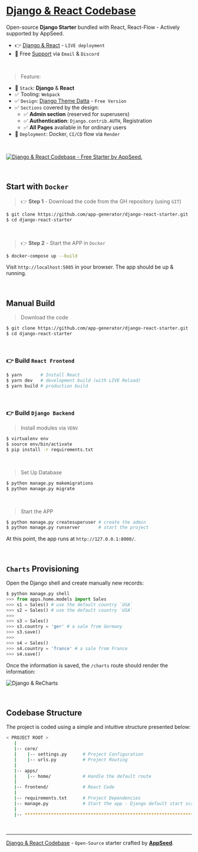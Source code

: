 # [Django & React Codebase](https://github.com/app-generator/django-react-starter)

Open-source **Django Starter** bundled with React, React-Flow - Actively supported by AppSeed. 

- 👉 [Django & React](https://django-react-starter.onrender.com/) - `LIVE deployment`
- 🚀 Free [Support](https://appseed.us/support/) via `Email` & `Discord`

<br />

> Feature: 

- 🚀 `Stack`: **Django** & **React**
- ✅ Tooling: `Webpack`
- ✅ `Design`: [Django Theme Datta](https://github.com/app-generator/django-admin-datta) - `Free Version`
- ✅ `Sections` covered by the design:
  - ✅ **Admin section** (reserved for superusers)
  - ✅ **Authentication**: `Django.contrib.AUTH`, Registration
  - ✅ **All Pages** available in for ordinary users 
- 🚀 `Deployment`: Docker, `CI/CD` flow via `Render`
  
<br />

[![Django & React Codebase - Free Starter by AppSeed.](https://user-images.githubusercontent.com/51070104/229304184-ed3cd761-9a43-43f0-90ba-9a2fcb0a4534.png)](https://github.com/app-generator/django-react-starter)

<br /> 

## Start with `Docker`

> 👉 **Step 1** - Download the code from the GH repository (using `GIT`) 

```bash
$ git clone https://github.com/app-generator/django-react-starter.git
$ cd django-react-starter
```

<br />

> 👉 **Step 2** - Start the APP in `Docker`

```bash
$ docker-compose up --build 
```

Visit `http://localhost:5085` in your browser. The app should be up & running.

<br />

## Manual Build

> Download the code 

```bash
$ git clone https://github.com/app-generator/django-react-starter.git
$ cd django-react-starter
```

<br />

### 👉 Build `React Frontend`

```bash
$ yarn       # Install React
$ yarn dev   # development build (with LIVE Reload)
$ yarn build # production build
```

<br />

### 👉 Build `Django Backend` 

> Install modules via `VENV`  

```bash
$ virtualenv env
$ source env/bin/activate
$ pip install -r requirements.txt
```

<br />

> Set Up Database

```bash
$ python manage.py makemigrations
$ python manage.py migrate
```

<br />

> Start the APP

```bash
$ python manage.py createsuperuser # create the admin
$ python manage.py runserver       # start the project
```

At this point, the app runs at `http://127.0.0.1:8000/`. 

<br />

## `Charts` Provisioning

Open the Django shell and create manually new records: 

```python
$ python manage.py shell
>>> from apps.home.models import Sales
>>> s1 = Sales() # use the default country `USA`
>>> s2 = Sales() # use the default country `USA`
>>> 
>>> s3 = Sales()
>>> s3.country = 'ger' # a sale from Germany
>>> s3.save()
>>> 
>>> s4 = Sales()
>>> s4.country = 'france' # a sale from France
>>> s4.save()
```

Once the information is saved, the `/charts` route should render the information:

![Django & ReCharts](https://user-images.githubusercontent.com/51070104/230713648-a55e1ccf-ddc6-4d65-b7b3-d840a8a7e254.png)

<br />

## Codebase Structure

The project is coded using a simple and intuitive structure presented below:

```bash
< PROJECT ROOT >
   |
   |-- core/                            
   |    |-- settings.py      # Project Configuration  
   |    |-- urls.py          # Project Routing
   |
   |-- apps/
   |    |-- home/            # Handle the default route  
   |
   |-- frontend/             # React Code
   |
   |-- requirements.txt      # Project Dependencies
   |-- manage.py             # Start the app - Django default start script
   |
   |-- ************************************************************************
```

<br />

---
[Django & React Codebase](https://github.com/app-generator/django-react-starter) - `Open-Source` starter crafted by **[AppSeed](https://appseed.us)**.
